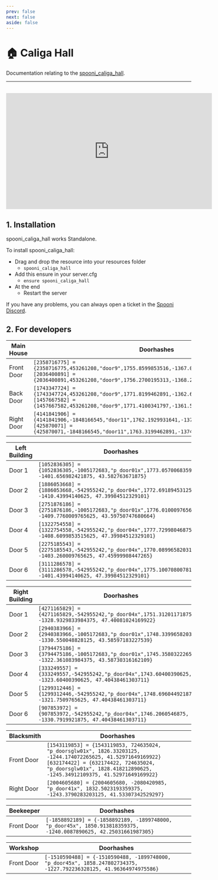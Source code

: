 ```yaml
---
prev: false
next: false
aside: false
---
```


# 🏠 Caliga Hall
Documentation relating to the [spooni_caliga_hall](https://spooni-mapping.tebex.io/package/6010188).

___
<br>
<iframe width="560" height="315" src="https://www.youtube.com/embed/BJ9Si62h3WA" frameborder="0" allow="accelerometer; autoplay; clipboard-write; encrypted-media; gyroscope; picture-in-picture; web-share" allowfullscreen></iframe>

## 1. Installation
spooni_caliga_hall works Standalone.  

To install spooni_caliga_hall:
- Drag and drop the resource into your resources folder
  - `spooni_caliga_hall`
- Add this ensure in your server.cfg
  - `ensure spooni_caliga_hall`
- At the end
  - Restart the server

If you have any problems, you can always open a ticket in the [Spooni Discord](https://discord.gg/spooni).

## 2. For developers
| Main House                | Doorhashes
|---------------------------|----------------------------------------------------------------------------------|
| Front Door                | `[2358716775] = {2358716775,453261208,"door9",1755.8599853516,-1367.0999755859,44.229999542236}` <br> `[2036400891] = {2036400891,453261208,"door9",1756.2700195313,-1368.2249755859,44.229999542236}`
| Back Door                 | `[1743347724] = {1743347724,453261208,"door9",1771.8199462891,-1362.6390380859,44.220001220703}` <br> `[1457667582] = {1457667582,453261208,"door9",1771.4100341797,-1361.5119628906,44.220001220703}`
| Right Door                | `[4141841906] = {4141841906,-1848166545,"door11",1762.1929931641,-1374.9899902344,44.231590270996}` <br> `[425870071] = {425870071,-1848166545,"door11",1763.3199462891,-1374.5799560547,44.231590270996}`

| Left Building             | Doorhashes
|---------------------------|----------------------------------------------------------------------------------|
| Door 1                    | `[1052836305] = {1052836305,-1005172683,"p_door01x",1773.0570068359375, -1401.656982421875, 43.582763671875}`
| Door 2                    | `[1886053668] = {1886053668,-542955242,"p_door04x",1772.69189453125, -1410.43994140625, 47.39984512329101}`
| Door 3                    | `[2751876186] = {2751876186,-1005172683,"p_door01x",1776.010009765625, -1409.7760009765625, 43.59750747680664}`
| Door 4                    | `[1322754558] = {1322754558,-542955242,"p_door04x",1777.72998046875, -1408.6099853515625, 47.39984512329101}`
| Door 5                    | `[2275185543] = {2275185543,-542955242,"p_door04x",1770.0899658203125, -1403.260009765625, 47.45999908447265}`
| Door 6                    | `[3111286578] = {3111286578,-542955242,"p_door04x",1775.1007080078125, -1401.43994140625, 47.39984512329101}`

| Right Building            | Doorhashes
|---------------------------|----------------------------------------------------------------------------------|
| Door 1                    | `[4271165829] = {4271165829,-542955242,"p_door04x",1751.31201171875, -1328.9329833984375, 47.40081024169922}`
| Door 2                    | `[2940383966] = {2940383966,-1005172683,"p_door01x",1748.3399658203125, -1330.550048828125, 43.58597183227539}`
| Door 3                    | `[3794475186] = {3794475186,-1005172683,"p_door01x",1745.3580322265625, -1322.361083984375, 43.58730316162109}`
| Door 4                    | `[333249557] = {333249557,-542955242,"p_door04x",1743.60400390625, -1323.60400390625, 47.40438461303711}`
| Door 5                    | `[1299312446] = {1299312446,-542955242,"p_door04x",1748.696044921875, -1321.7509765625, 47.40438461303711}`
| Door 6                    | `[907853972] = {907853972,-542955242,"p_door04x",1746.2060546875, -1330.7919921875, 47.40438461303711}`

| Blacksmith                | Doorhashes
|---------------------------|----------------------------------------------------------------------------------|
| Front Door                | `[1543119853] = {1543119853, 724635024, "p_doorsglw01x", 1826.33203125, -1244.174072265625, 41.52971649169922}` <br> `[632174422] = {632174422, 724635024, "p_doorsglw01x", 1828.418212890625, -1245.34912109375, 41.52971649169922}`
| Right Door                | `[2004605680] = {2004605680, -2080420985, "p_door41x", 1832.5023193359375, -1243.3790283203125, 41.53307342529297}`

| Beekeeper                 | Doorhashes
|---------------------------|----------------------------------------------------------------------------------|
| Front Door                | `[-1858892189] = {-1858892189, -1899748000, "p_door45x", 1850.913818359375, -1240.0087890625, 42.25031661987305}`

| Workshop                  | Doorhashes
|---------------------------|----------------------------------------------------------------------------------|
| Front Door                | `[-1510590488] = {-1510590488, -1899748000, "p_door45x", 1858.247802734375, -1227.792236328125, 41.96364974975586}`